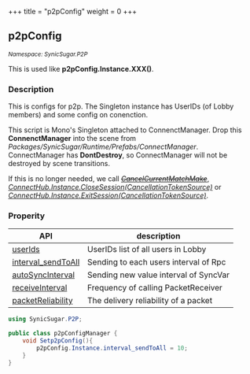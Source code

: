 +++
title = "p2pConfig"
weight = 0
+++

## p2pConfig
<small>*Namespace: SynicSugar.P2P*</small>

This is used like **p2pConfig.Instance.XXX()**.


### Description
This is configs for p2p. The Singleton instance has UserIDs (of Lobby members) and some config on conenction.<br>

This script is Mono's Singleton attached to ConnenctManager. Drop this **ConnenctManager** into the scene from *Packages/SynicSugar/Runtime/Prefabs/ConnectManager*. <br>
ConnectManager has **DontDestroy**, so ConnectManager will not be destroyed by scene transitions. <br>

If this is no longer needed, we call *~~[CancelCurrentMatchMake](../../SynicSugar.MatchMake/MatchMakeManager/cancelcurrentmatchmake)~~*, *[ConnectHub.Instance.CloseSession(CancellationTokenSource)](../../SynicSugar.P2P/ConnectHub/exitsession)* or *[ConnectHub.Instance.ExitSession(CancellationTokenSource)](../../SynicSugar.P2P/ConnectHub/exitsession)*.


### Properity
| API | description |
|---|---|
| [userIds](../userids/) | UserIDs list of all users in Lobby |
| [interval_sendToAll](../p2pConfig/intervalsendtoall) | Sending to each users interval of Rpc |
| [autoSyncInterval](../p2pConfig/autosyncinterval) | Sending new value interval of SyncVar |
| [receiveInterval](../p2pConfig/receiveinterval) | Frequency of calling PacketReceiver |
| [packetReliability](../p2pConfig/packetreliability) | The delivery reliability of a packet |


```cs
using SynicSugar.P2P;

public class p2pConfigManager {
    void Setp2pConfig(){
        p2pConfig.Instance.interval_sendToAll = 10;
    }
}
```